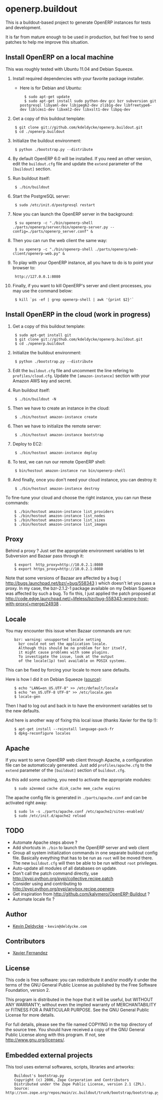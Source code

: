 openerp.buildout
================

This is a buildout-based project to generate OpenERP instances for tests and development.

It is far from mature enough to be used in production, but feel free to send patches to help me improve this situation.


Install OpenERP on a local machine
----------------------------------

This was roughly tested with Ubuntu 11.04 and Debian Squeeze.

1. Install required dependencies with your favorite package installer.

    * Here is for Debian and Ubuntu:

            $ sudo apt-get update
            $ sudo apt-get install sudo python-dev gcc bzr subversion git postgresql libyaml-dev libjpeg62-dev zlib1g-dev libfreetype6-dev liblcms1-dev libxml2-dev libxslt1-dev libpq-dev

1. Get a copy of this buildout template:

        $ git clone git://github.com/kdeldycke/openerp.buildout.git
        $ cd ./openerp.buildout

1. Initialize the buildout environment:

        $ python ./bootstrap.py --distribute

1. By default OpenERP 6.0 will be installed. If you need an other version, edit the `buildout.cfg` file and update the `extend` parameter of the `[buildout]` section.

1. Run buildout itself:

        $ ./bin/buildout

1. Start the PostgreSQL server:

        $ sudo /etc/init.d/postgresql restart

1. Now you can launch the OpenERP server in the background:

        $ su openerp -c "./bin/openerp-shell ./parts/openerp/server/bin/openerp-server.py --config=./parts/openerp_server.conf" &

1. Then you can run the web client the same way:

        $ su openerp -c "./bin/openerp-shell ./parts/openerp/web-client/openerp-web.py" &

1. To play with your OpenERP instance, all you have to do is to point your browser to:

        http://127.0.0.1:8080

1. Finally, if you want to kill OpenERP's server and client processes, you may use the command below:

        $ kill `ps -ef | grep openerp-shell | awk '{print $2}'`


Install OpenERP in the cloud (work in progress)
-----------------------------------------------

1. Get a copy of this buildout template:

        $ sudo apt-get install git
        $ git clone git://github.com/kdeldycke/openerp.buildout.git
        $ cd ./openerp.buildout

1. Initialize the buildout environment:

        $ python ./bootstrap.py --distribute

1. Edit the `buildout.cfg` file and uncomment the line refering to `profiles/cloud.cfg`. Update the `[amazon-instance]` section with your Amazon AWS key and secret.

1. Run buildout itself:

        $ ./bin/buildout -N

1. Then we have to create an instance in the cloud:

        $ ./bin/hostout amazon-instance create

1. Then we have to initialize the remote server:

        $ ./bin/hostout amazon-instance bootstrap

1. Deploy to EC2:

        $ ./bin/hostout amazon-instance deploy

1. To test, we can run our remote OpenERP shell:

        $ bin/hostout amazon-instance run bin/openerp-shell

1. And finally, once you don't need your cloud instance, you can destroy it:

        $ ./bin/hostout amazon-instance destroy

To fine-tune your cloud and choose the right instance, you can run these commands:

        $ ./bin/hostout amazon-instance list_providers
        $ ./bin/hostout amazon-instance list_nodes
        $ ./bin/hostout amazon-instance list_sizes
        $ ./bin/hostout amazon-instance list_images


Proxy
-----

Behind a proxy ? Just set the appropriate environment variables to let Subversion and Bazaar pass through it:

        $ export  http_proxy=http://10.0.2.1:8080
        $ export https_proxy=http://10.0.2.1:8080

Note that some versions of Bazaar are affected by a bug ( http://bugs.launchpad.net/bzr/+bug/558343 ) which doesn't let you pass a proxy. In my case, the bzr-2.1.2-1 package available on my Debian Squeeze was affected by such a bug. To fix this, I just applied the patch proposed at http://code.edge.launchpad.net/~lifeless/bzr/bug-558343-wrong-host-with-proxy/+merge/24938 .


Locale
------

You may encounter this issue when Bazaar commands are run:

        bzr: warning: unsupported locale setting
          bzr could not set the application locale.
          Although this should be no problem for bzr itself,
          it might cause problems with some plugins.
          To investigate the issue, look at the output
          of the locale(1p) tool available on POSIX systems.

This can be fixed by forcing your locale to more sane defaults.

Here is how I did it on Debian Squeeze ([source](http://wiki.debian.org/Locale)):

        $ echo "LANG=en_US.UTF-8" >> /etc/default/locale
        $ echo "en_US.UTF-8 UTF-8" >> /etc/locale.gen
        $ locale-gen

Then I had to log out and back in to have the environment variables set to the new defaults.

And here is another way of fixing this local issue (thanks Xavier for the tip !):

        $ apt-get install --reinstall language-pack-fr
        $ dpkg-reconfigure locales


Apache
------

If you want to serve OpenERP web client through Apache, a configuration file can be automaticcaly generated. Just add `profiles/apache.cfg` to the `extend` parameter of the `[buildout]` section of `buildout.cfg`.

As this add some caching, you need to activate the appropriate modules:

        $ sudo a2enmod cache disk_cache mem_cache expires

The apache config file is generated in `./parts/apache.conf` and can be activated right away:

        $ sudo ln -s ./parts/apache.conf /etc/apache2/sites-enabled/
        $ sudo /etc/init.d/apache2 reload


TODO
----

  * Automate Apache steps above ?
  * Add shortcuts in `./bin` to launch the OpenERP server and web client
  * Group all system initialization commands in one separate buildout config file. Basically eveything that has to be run as `root` will be moved there. The new `buildout.cfg` will then be able to be run without `root` privileges.
  * Auto-update all modules of all databases on update.
  * Don't call the patch command directly, use http://pypi.python.org/pypi/collective.recipe.patch
  * Consider using and contributing to http://pypi.python.org/pypi/anybox.recipe.openerp
  * Get inspiration from http://github.com/kalymero/OpenERP-Buildout ?
  * Automate locale fix ?


Author
------

 * [Kevin Deldycke](http://kevin.deldycke.com) - `kevin@deldycke.com`


Contributors
------------

 * [Xavier Fernandez](http://twitter.com/#!/xavierfernandez)


License
-------

This code is free software: you can redistribute it and/or modify it under the
terms of the GNU General Public License as published by the Free Software
Foundation, version 2.

This program is distributed in the hope that it will be useful, but WITHOUT ANY
WARRANTY; without even the implied warranty of MERCHANTABILITY or FITNESS FOR A
PARTICULAR PURPOSE. See the GNU General Public License for more details.

For full details, please see the file named COPYING in the top directory of the
source tree. You should have received a copy of the GNU General Public License
along with this program. If not, see <http://www.gnu.org/licenses/>.


Embedded external projects
--------------------------

This tool uses external softwares, scripts, libraries and artworks:

        Buildout's bootstrap.py
        Copyright (c) 2006, Zope Corporation and Contributors
        Distributed under the Zope Public License, version 2.1 (ZPL).
        Source: http://svn.zope.org/repos/main/zc.buildout/trunk/bootstrap/bootstrap.py
